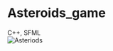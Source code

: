 # Asteroids_game
C++, SFML <br>
![Asteriods](https://user-images.githubusercontent.com/102912658/194148838-168ea2a4-9080-4181-9732-121b3da52de8.jpg)
